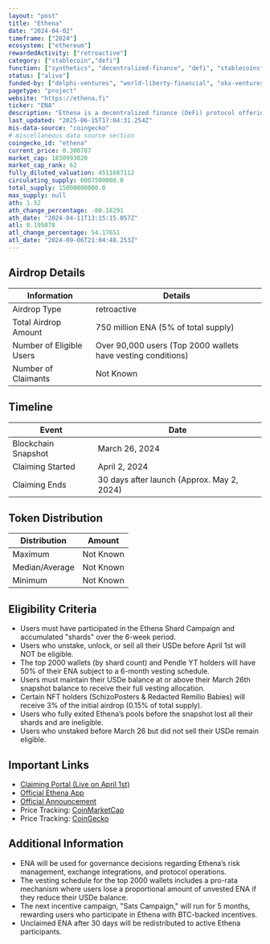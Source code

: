 ```yaml
---
layout: "post"
title: "Ethena"
date: "2024-04-02"
timeframe: ["2024"]
ecosystem: ["ethereum"]
rewardedActivity: ["retroactive"]
category: ["stablecoin","defi"]
function: ["synthetics", "decentralized-finance", "defi", "stablecoins", "stablecoin-protocol"]
status: ["alive"]
funded-by: ["delphi-ventures", "world-liberty-financial", "okx-ventures", "dragonfly-capital", "yzi-labs"]
pagetype: "project"
website: "https://ethena.fi"
ticker: "ENA"
description: "Ethena is a decentralized finance (DeFi) protocol offering USDe, a synthetic dollar designed to function as an alternative to traditional stablecoins."
last_updated: "2025-06-15T17:04:31.254Z"
mis-data-source: "coingecko"
# miscellaneous data source section
coingecko_id: "ethena"
current_price: 0.300787
market_cap: 1830993020
market_cap_rank: 62
fully_diluted_valuation: 4511687112
circulating_supply: 6087500000.0
total_supply: 15000000000.0
max_supply: null
ath: 1.52
ath_change_percentage: -80.18291
ath_date: "2024-04-11T13:15:15.057Z"
atl: 0.195078
atl_change_percentage: 54.17651
atl_date: "2024-09-06T21:04:48.253Z"
---
```


## Airdrop Details

| Information              | Details                                                      |
| ------------------------ | ------------------------------------------------------------ |
| Airdrop Type             | retroactive                                                  |
| Total Airdrop Amount     | 750 million ENA (5% of total supply)                         |
| Number of Eligible Users | Over 90,000 users (Top 2000 wallets have vesting conditions) |
| Number of Claimants      | Not Known                                                    |

## Timeline

| Event               | Date                                       |
| ------------------- | ------------------------------------------ |
| Blockchain Snapshot | March 26, 2024                             |
| Claiming Started    | April 2, 2024                              |
| Claiming Ends       | 30 days after launch (Approx. May 2, 2024) |

## Token Distribution

| Distribution   | Amount    |
| -------------- | --------- |
| Maximum        | Not Known |
| Median/Average | Not Known |
| Minimum        | Not Known |

## Eligibility Criteria

- Users must have participated in the Ethena Shard Campaign and accumulated "shards" over the 6-week period.
- Users who unstake, unlock, or sell all their USDe before April 1st will NOT be eligible.
- The top 2000 wallets (by shard count) and Pendle YT holders will have 50% of their ENA subject to a 6-month vesting schedule.
- Users must maintain their USDe balance at or above their March 26th snapshot balance to receive their full vesting allocation.
- Certain NFT holders (SchizoPosters & Redacted Remilio Babies) will receive 3% of the initial airdrop (0.15% of total supply).
- Users who fully exited Ethena’s pools before the snapshot lost all their shards and are ineligible.
- Users who unstaked before March 26 but did not sell their USDe remain eligible.

## Important Links

- [Claiming Portal (Live on April 1st)](https://claim.ethena.fi)
- [Official Ethena App](https://app.ethena.fi)
- [Official Announcement](https://mirror.xyz/0xF99d0E4E3435cc9C9868D1C6274DfaB3e2721341/uCBp9VeuLWs-ul1b6AOUAoMg5HBB_iizMIi-11N6nT8)
- Price Tracking: [CoinMarketCap](https://coinmarketcap.com/currencies/ethena)
- Price Tracking: [CoinGecko](https://www.coingecko.com/en/coins/ethena)

## Additional Information

- ENA will be used for governance decisions regarding Ethena’s risk management, exchange integrations, and protocol operations.
- The vesting schedule for the top 2000 wallets includes a pro-rata mechanism where users lose a proportional amount of unvested ENA if they reduce their USDe balance.
- The next incentive campaign, "Sats Campaign," will run for 5 months, rewarding users who participate in Ethena with BTC-backed incentives.
- Unclaimed ENA after 30 days will be redistributed to active Ethena participants.